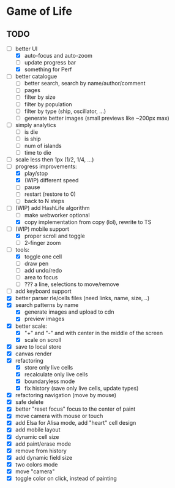 # Game of Life

## TODO

- [ ] better UI
  - [x] auto-focus and auto-zoom
  - [ ] update progress bar
  - [x] something for Perf
- [ ] better catalogue
  - [ ] better search, search by name/author/comment
  - [ ] pages
  - [ ] filter by size
  - [ ] filter by population
  - [ ] filter by type (ship, oscillator, ...)
  - [ ] generate better images (small previews like ~200px max)
- [ ] simply analytics
  - [ ] is die
  - [ ] is ship
  - [ ] num of islands
  - [ ] time to die
- [ ] scale less then 1px (1/2, 1/4, ...)
- [ ] progress improvements:
  - [x] play/stop
  - [x] (WIP) different speed
  - [ ] pause
  - [ ] restart (restore to 0)
  - [ ] back to N steps
- [ ] (WIP) add HashLife algorithm
  - [ ] make webworker optional
  - [x] copy implementation from copy (lol), rewrite to TS
- [ ] (WIP) mobile support
  - [x] proper scroll and toggle
  - [ ] 2-finger zoom
- [ ] tools:
  - [x] toggle one cell
  - [ ] draw pen
  - [ ] add undo/redo
  - [ ] area to focus
  - [ ] ??? a line, selections to move/remove
- [ ] add keyboard support
- [x] better parser rle/cells files (need links, name, size, ..)
- [x] search patterns by name
  - [x] generate images and upload to cdn
  - [x] preview images
- [x] better scale:
  - [x] "+" and "-" and with center in the middle of the screen
  - [x] scale on scroll
- [x] save to local store
- [x] canvas render
- [x] refactoring
  - [x] store only live cells
  - [x] recalculate only live cells
  - [x] boundaryless mode
  - [x] fix history (save only live cells, update types)
- [x] refactoring navigation (move by mouse)
- [x] safe delete
- [x] better "reset focus" focus to the center of paint
- [x] move camera with mouse or touch
- [x] add Elsa for Alisa mode, add "heart" cell design
- [x] add mobile layout
- [x] dynamic cell size
- [x] add paint/erase mode
- [x] remove from history
- [x] add dynamic field size
- [x] two colors mode
- [x] move "camera"
- [x] toggle color on click, instead of painting
